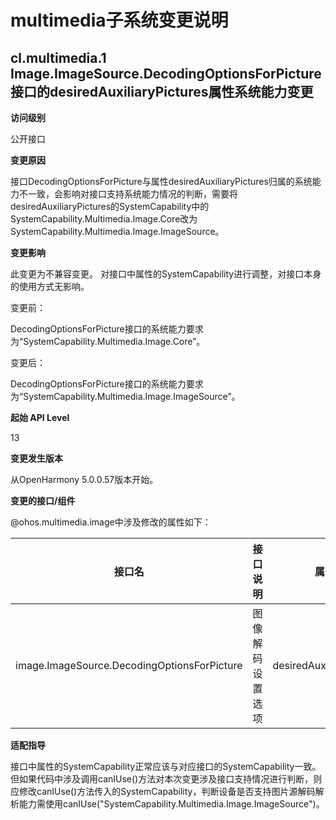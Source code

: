# multimedia子系统变更说明

## cl.multimedia.1 Image.ImageSource.DecodingOptionsForPicture接口的desiredAuxiliaryPictures属性系统能力变更

**访问级别**

公开接口

**变更原因**

接口DecodingOptionsForPicture与属性desiredAuxiliaryPictures归属的系统能力不一致，会影响对接口支持系统能力情况的判断，需要将desiredAuxiliaryPictures的SystemCapability中的SystemCapability.Multimedia.Image.Core改为SystemCapability.Multimedia.Image.ImageSource。

**变更影响**

此变更为不兼容变更。
对接口中属性的SystemCapability进行调整，对接口本身的使用方式无影响。

变更前：

DecodingOptionsForPicture接口的系统能力要求为“SystemCapability.Multimedia.Image.Core”。

变更后：

DecodingOptionsForPicture接口的系统能力要求为“SystemCapability.Multimedia.Image.ImageSource”。

**起始 API Level**

13

**变更发生版本**

从OpenHarmony 5.0.0.57版本开始。

**变更的接口/组件**

@ohos.multimedia.image中涉及修改的属性如下：

| 接口名| 接口说明 | 属性名 | 属性说明 |
| -------- | -------- | -------- | -------- |
|image.ImageSource.DecodingOptionsForPicture|图像解码设置选项|desiredAuxiliaryPictures|设置AuxiliaryPicture类型，默认解码所有AuxiliaryPicture类型|


**适配指导**

接口中属性的SystemCapability正常应该与对应接口的SystemCapability一致。但如果代码中涉及调用canIUse()方法对本次变更涉及接口支持情况进行判断，则应修改canIUse()方法传入的SystemCapability，判断设备是否支持图片源解码解析能力需使用canIUse("SystemCapability.Multimedia.Image.ImageSource")。
